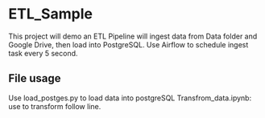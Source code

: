 # ETL_Sample 
This project will demo an ETL Pipeline will ingest data from Data folder and Google Drive,
then load into PostgreSQL. Use Airflow to schedule ingest task every 5 second.


## File usage
Use load_postges.py to load data into postgreSQL
Transfrom_data.ipynb: use to transform follow line.



